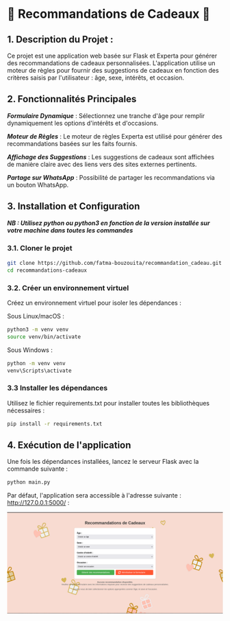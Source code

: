 # 🎁 Recommandations de Cadeaux 🎁

## 1. Description du Projet : 

Ce projet est une application web basée sur Flask et Experta pour générer des recommandations de cadeaux personnalisées. L'application utilise un moteur de règles pour fournir des suggestions de cadeaux en fonction des critères saisis par l'utilisateur : âge, sexe, intérêts, et occasion.

## 2. Fonctionnalités Principales
***Formulaire Dynamique*** : Sélectionnez une tranche d'âge pour remplir dynamiquement les options d'intérêts et d'occasions.

***Moteur de Règles*** : Le moteur de règles Experta est utilisé pour générer des recommandations basées sur les faits fournis.

***Affichage des Suggestions*** : Les suggestions de cadeaux sont affichées de manière claire avec des liens vers des sites externes pertinents.

***Partage sur WhatsApp*** : Possibilité de partager les recommandations via un bouton WhatsApp.

## 3. Installation et Configuration

***NB : Utilisez python ou python3 en fonction de la version installée sur votre machine dans toutes les commandes***


### 3.1. **Cloner le projet**
```bash
git clone https://github.com/fatma-bouzouita/recommandation_cadeau.git
cd recommandations-cadeaux
```
### 3.2. **Créer un environnement virtuel** 

Créez un environnement virtuel pour isoler les dépendances :

Sous Linux/macOS :
```bash
python3 -m venv venv
source venv/bin/activate
```
Sous Windows :
```bash
python -m venv venv
venv\Scripts\activate
```
### 3.3 **Installer les dépendances**
Utilisez le fichier requirements.txt pour installer toutes les bibliothèques nécessaires :

```bash
pip install -r requirements.txt
```

## 4. **Exécution de l'application**
Une fois les dépendances installées, lancez le serveur Flask avec la commande suivante :

```bash
python main.py
```
Par défaut, l'application sera accessible à l'adresse suivante :
http://127.0.0.1:5000/ : 


![dev](image.png)
